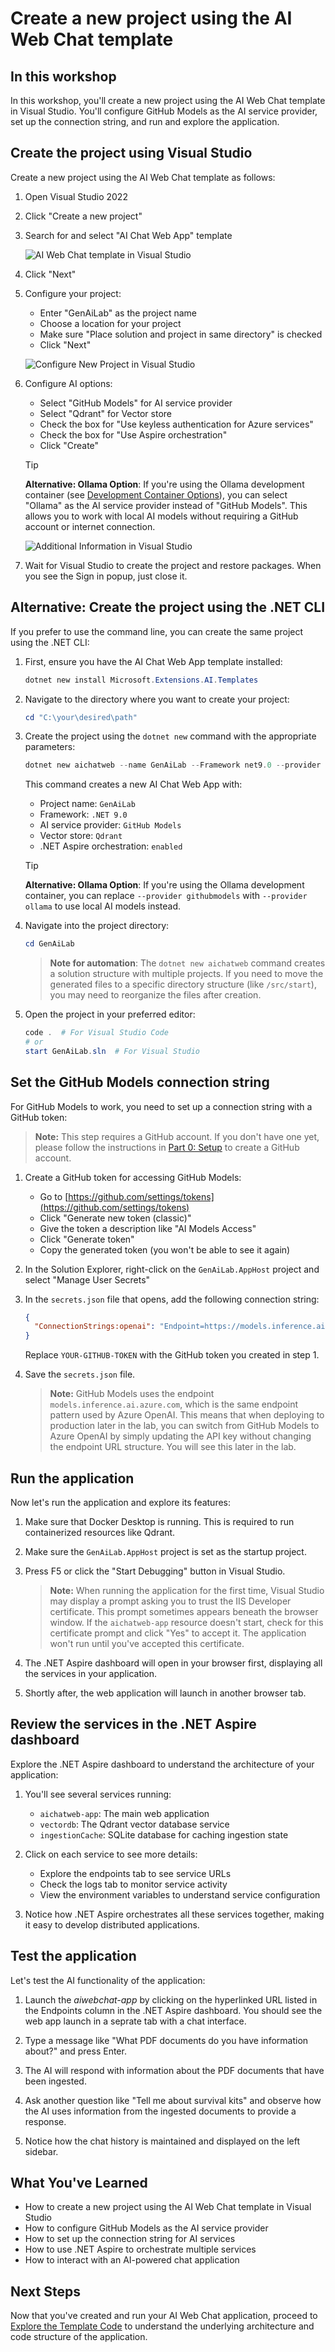 # Create a new project using the AI Web Chat template

## In this workshop

In this workshop, you'll create a new project using the AI Web Chat template in Visual Studio. You'll configure GitHub Models as the AI service provider, set up the connection string, and run and explore the application.

## Create the project using Visual Studio

Create a new project using the AI Web Chat template as follows:

1. Open Visual Studio 2022
1. Click "Create a new project"
1. Search for and select "AI Chat Web App" template

   ![AI Web Chat template in Visual Studio](images/vs-ai-webchat-template.png)

1. Click "Next"
1. Configure your project:
   - Enter "GenAiLab" as the project name
   - Choose a location for your project
   - Make sure "Place solution and project in same directory" is checked
   - Click "Next"

   ![Configure New Project in Visual Studio](images/vs-configure-new-project.png)

1. Configure AI options:
   - Select "GitHub Models" for AI service provider
   - Select "Qdrant" for Vector store
   - Check the box for "Use keyless authentication for Azure services"
   - Check the box for "Use Aspire orchestration"
   - Click "Create"

   > [!TIP]
   > **Alternative: Ollama Option**: If you're using the Ollama development container (see [Development Container Options](../.github/.devcontainer/README.md)), you can select "Ollama" as the AI service provider instead of "GitHub Models". This allows you to work with local AI models without requiring a GitHub account or internet connection.

   ![Additional Information in Visual Studio](images/vs-additional-information.png)

1. Wait for Visual Studio to create the project and restore packages. When you see the Sign in popup, just close it.

## Alternative: Create the project using the .NET CLI

If you prefer to use the command line, you can create the same project using the .NET CLI:

1. First, ensure you have the AI Chat Web App template installed:

   ```powershell
   dotnet new install Microsoft.Extensions.AI.Templates
   ```

2. Navigate to the directory where you want to create your project:

   ```powershell
   cd "C:\your\desired\path"
   ```

3. Create the project using the `dotnet new` command with the appropriate parameters:

   ```powershell
   dotnet new aichatweb --name GenAiLab --Framework net9.0 --provider githubmodels --vector-store qdrant --aspire true
   ```

   This command creates a new AI Chat Web App with:
   - Project name: `GenAiLab`
   - Framework: `.NET 9.0`
   - AI service provider: `GitHub Models`
   - Vector store: `Qdrant`
   - .NET Aspire orchestration: `enabled`

   > [!TIP]
   > **Alternative: Ollama Option**: If you're using the Ollama development container, you can replace `--provider githubmodels` with `--provider ollama` to use local AI models instead.

4. Navigate into the project directory:

   ```powershell
   cd GenAiLab
   ```

   > **Note for automation**: The `dotnet new aichatweb` command creates a solution structure with multiple projects. If you need to move the generated files to a specific directory structure (like `/src/start`), you may need to reorganize the files after creation.

5. Open the project in your preferred editor:

   ```powershell
   code .  # For Visual Studio Code
   # or
   start GenAiLab.sln  # For Visual Studio
   ```

## Set the GitHub Models connection string

For GitHub Models to work, you need to set up a connection string with a GitHub token:

> **Note:** This step requires a GitHub account. If you don't have one yet, please follow the instructions in [Part 0: Setup](part0-setup.md#step-2-create-a-github-account-if-needed) to create a GitHub account.

1. Create a GitHub token for accessing GitHub Models:
   - Go to [https://github.com/settings/tokens](https://github.com/settings/tokens)
   - Click "Generate new token (classic)"
   - Give the token a description like "AI Models Access"
   - Click "Generate token"
   - Copy the generated token (you won't be able to see it again)

1. In the Solution Explorer, right-click on the `GenAiLab.AppHost` project and select "Manage User Secrets"

1. In the `secrets.json` file that opens, add the following connection string:

   ```json
   {
     "ConnectionStrings:openai": "Endpoint=https://models.inference.ai.azure.com;Key=YOUR-API-KEY"
   }
   ```

   Replace `YOUR-GITHUB-TOKEN` with the GitHub token you created in step 1.

1. Save the `secrets.json` file.

   > **Note:** GitHub Models uses the endpoint `models.inference.ai.azure.com`, which is the same endpoint pattern used by Azure OpenAI. This means that when deploying to production later in the lab, you can switch from GitHub Models to Azure OpenAI by simply updating the API key without changing the endpoint URL structure. You will see this later in the lab.

## Run the application

Now let's run the application and explore its features:

1. Make sure that Docker Desktop is running. This is required to run containerized resources like Qdrant.

1. Make sure the `GenAiLab.AppHost` project is set as the startup project.

1. Press F5 or click the "Start Debugging" button in Visual Studio.

   > **Note:** When running the application for the first time, Visual Studio may display a prompt asking you to trust the IIS Developer certificate. This prompt sometimes appears beneath the browser window. If the `aichatweb-app` resource doesn't start, check for this certificate prompt and click "Yes" to accept it. The application won't run until you've accepted this certificate.

1. The .NET Aspire dashboard will open in your browser first, displaying all the services in your application.

1. Shortly after, the web application will launch in another browser tab.

## Review the services in the .NET Aspire dashboard

Explore the .NET Aspire dashboard to understand the architecture of your application:

1. You'll see several services running:
   - `aichatweb-app`: The main web application
   - `vectordb`: The Qdrant vector database service
   - `ingestionCache`: SQLite database for caching ingestion state

1. Click on each service to see more details:
   - Explore the endpoints tab to see service URLs
   - Check the logs tab to monitor service activity
   - View the environment variables to understand service configuration

1. Notice how .NET Aspire orchestrates all these services together, making it easy to develop distributed applications.

## Test the application

Let's test the AI functionality of the application:

1. Launch the *aiwebchat-app* by clicking on the hyperlinked URL listed in the Endpoints column in the .NET Aspire dashboard. You should see the web app launch in a seprate tab with a chat interface.

1. Type a message like "What PDF documents do you have information about?" and press Enter.

1. The AI will respond with information about the PDF documents that have been ingested.

1. Ask another question like "Tell me about survival kits" and observe how the AI uses information from the ingested documents to provide a response.

1. Notice how the chat history is maintained and displayed on the left sidebar.

## What You've Learned

- How to create a new project using the AI Web Chat template in Visual Studio
- How to configure GitHub Models as the AI service provider
- How to set up the connection string for AI services
- How to use .NET Aspire to orchestrate multiple services
- How to interact with an AI-powered chat application

## Next Steps

Now that you've created and run your AI Web Chat application, proceed to [Explore the Template Code](part2-explore-template.md) to understand the underlying architecture and code structure of the application.
